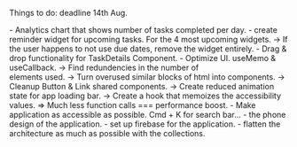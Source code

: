 Things to do: deadline 14th Aug.

<WidgetIdeas>
- Analytics chart that shows number of tasks completed per day.
- create reminder widget for upcoming tasks. For the 4 most upcoming widgets.  
  -> If the user happens to not use due dates, remove the widget entirely.
</WidgetIdeas>

<CurrentPlan>
- Drag & drop functionality for TaskDetails Component.   
- Optimize UI. useMemo & useCallback. 
  -> Find redundencies in the number of <div> elements used. 
  -> Turn overused similar blocks of html into components. 
  -> Cleanup Button & Link shared components. 
  -> Create reduced animation state for app loading bar. 
  -> Create a hook that memoizes the accessibility values. 
    => Much less function calls === performance boost. 
- Make application as accessible as possible. Cmd + K for search bar...
</CurrentPlan>

<AppWideIdeas>
- the phone design of the application.
- set up firebase for the application.
- flatten the architecture as much as possible with the collections.
</AppWideIdeas>
